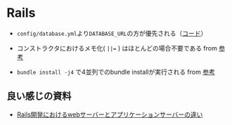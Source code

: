 # Rails

- `config/database.yml`より`DATABASE_URL`の方が優先される（[コード](https://github.com/rails/rails/blob/bb1ecdcc677bf6e68e0252505509c089619b5b90/activerecord/lib/active_record/connection_handling.rb#L76)）

- コンストラクタにおけるメモ化( `||=` ) はほとんどの場合不要である from [参考](https://techracho.bpsinc.jp/hachi8833/2020_06_25/74938)

- `bundle install -j4` で4並列でのbundle installが実行される from [参考](https://qiita.com/camelmasa/items/5ca27ab398f105f86c76)

## 良い感じの資料
- [Rails開発におけるwebサーバーとアプリケーションサーバーの違い](https://qiita.com/jnchito/items/3884f9a2ccc057f8f3a3)

